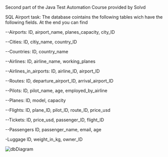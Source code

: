 Second part of the Java Test Automation Course provided by Solvd

SQL Airport task:
The database cointains the following tables wich have the following fields. At the end you can find 

--Airports:
ID,
airport_name,
planes_capacity,
city_ID

--Cities:
ID,
citiy_name,
country_ID

--Countries:
ID,
country_name

--Airlines:
ID,
airline_name,
working_planes

--Airlines_in_airports:
ID,
airline_ID,
airport_ID

--Routes:
ID,
departure_airport_ID,
arrival_airport_ID

--Pilots:
ID,
pilot_name,
age,
employed_by_airline

--Planes:
ID,
model,
capacity

--Flights:
ID,
plane_ID,
pilot_ID,
route_ID,
price_usd

--Tickets:
ID,
price_usd,
passenger_ID,
flight_ID

--Passengers
ID,
passenger_name,
email,
age

-Luggage
ID,
weight_in_kg,
owner_ID

![dbDiagram](https://user-images.githubusercontent.com/90850725/165952242-20101d3b-8fcb-4e7a-a099-4d0346dd9a54.png)
